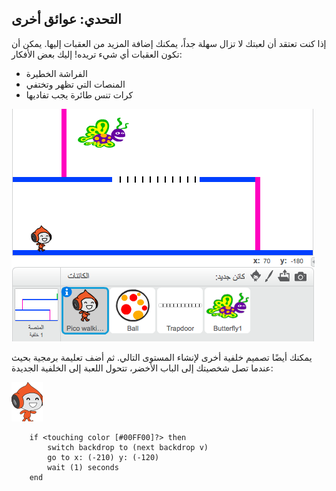 ## التحدي: عوائق أخرى

إذا كنت تعتقد أن لعبتك لا تزال سهلة جداً، يمكنك إضافة المزيد من العقبات إليها. يمكن أن تكون العقبات أي شيء تريده! إليك بعض الأفكار:

+ الفراشة الخطيرة
+ المنصات التي تظهر وتختفي
+ كرات تنس طائرة يجب تفاديها

![لقطة شاشة](images/dodge-obstacles.png)

يمكنك أيضًا تصميم خلفية أخرى لإنشاء المستوى التالي. ثم أضف تعليمة برمجية بحيث عندما تصل شخصيتك إلى الباب الأخضر، تتحول اللعبة إلى الخلفية الجديدة:

![كائن المشي بيكو](images/pico_walking_sprite.png)

```blocks3
    if <touching color [#00FF00]?> then
        switch backdrop to (next backdrop v)
        go to x: (-210) y: (-120)
        wait (1) seconds
    end
```